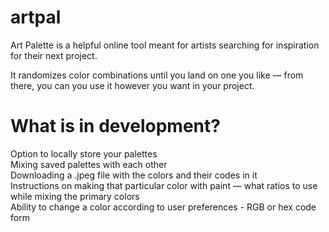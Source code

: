 # artpal
Art Palette is a helpful online tool meant for artists searching for inspiration for their next project.

It randomizes color combinations until you land on one you like — from there, you can you use it however you want in your project.

# What is in development?
Option to locally store your palettes<br>
Mixing saved palettes with each other<br>
Downloading a .jpeg file with the colors and their codes in it<br>
Instructions on making that particular color with paint — what ratios to use while mixing the primary colors<br>
Ability to change a color according to user preferences - RGB or hex code form
